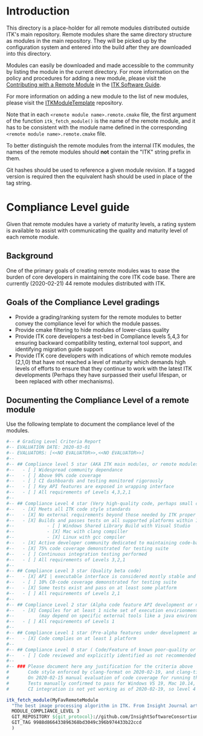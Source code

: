 # Introduction

This directory is a place-holder for all remote modules distributed outside
ITK's main repository. Remote modules share the same directory structure as
modules in the main repository. They will be picked up by the configuration
system and entered into the build after they are downloaded into this
directory.

Modules can easily be downloaded and made accessible to the community by
listing the module in the current directory. For more information on the
policy and procedures for adding a new module, please visit the
[Contributing with a Remote Module](https://itk.org/ITKSoftwareGuide/html/Book1/ITKSoftwareGuide-Book1ch9.html#x55-1640009.7)  in the [ITK Software Guide].

For more information on adding a new module to the list of new modules,
please visit the [ITKModuleTemplate](https://github.com/InsightSoftwareConsortium/ITKModuleTemplate) repository.

Note that in each `<remote module name>.remote.cmake` file, the first argument
of the function `itk_fetch_module()` is the name of the remote module, and it
has to be consistent with the module name defined in the corresponding
`<remote module name>.remote.cmake` file.

To better distinguish the remote modules from the internal ITK modules, the names
of the remote modules should **not** contain the "ITK" string prefix in them.

Git hashes should be used to reference a given module revision. If a tagged version is
required then the equivalent hash should be used in place of the tag string.


[ITK Software Guide]: https://itk.org/ItkSoftwareGuide.pdf


# Compliance Level guide

Given that remote modules have a variety of maturity levels, a rating system
is available to assist with communicating the quality and maturity level
of each remote module.

## Background

One of the primary goals of creating remote modules was to ease the burden of
core developers in maintaining the core ITK code base.  There are currently (2020-02-21)
44 remote modules distributed with ITK.

## Goals of the Compliance Level gradings

 * Provide a grading/ranking system for the remote modules to better convey the compliance level for which the module passes.
 * Provide cmake filtering to hide modules of lower-class quality
 * Provide ITK core developers a test-bed in Compliance levels 5,4,3 for ensuring backward compatibility testing, external tool support, and identifying migration guide support
 * Provide ITK core developers with indications of which remote modules (2,1,0) that have not reached a level of maturity which demands high levels of efforts to ensure that they continue to work with the latest ITK developments (Perhaps they have surpassed their useful lifespan, or been replaced with other mechanisms).

## Documenting the Compliance Level of a remote module
Use the following template to document the compliance level of the modules.
```cmake
#-- # Grading Level Criteria Report
#-- EVALUATION DATE: 2020-03-01
#-- EVALUATORS: [<<NO EVALUATOR>>,<<NO EVALUATOR>>]
#--
#-- ## Compliance level 5 star (AKA ITK main modules, or remote modules that could become core modules)
#--   - [ ] Widespread community dependance
#--   - [ ] Above 90% code coverage
#--   - [ ] CI dashboards and testing monitored rigorously
#--   - [ ] Key API features are exposed in wrapping interface
#--   - [ ] All requirements of Levels 4,3,2,1
#--
#-- ## Compliance Level 4 star (Very high-quality code, perhaps small community dependance)
#--   - [X] Meets all ITK code style standards
#--   - [X] No external requirements beyond those needed by ITK proper
#--   - [X] Builds and passes tests on all supported platforms within 1 month of each core tagged release
#--            - [ ] Windows Shared Library Build with Visual Studio
#--            - [X] Mac with clang compiller
#--            - [X] Linux with gcc compiler
#--   - [X] Active developer community dedicated to maintaining code-base
#--   - [X] 75% code coverage demonstrated for testing suite
#--   - [ ] Continuous integration testing performed
#--   - [ ] All requirements of Levels 3,2,1
#--
#-- ## Compliance Level 3 star (Quality beta code)
#--   - [X] API | executable interface is considered mostly stable and feature complete
#--   - [ ] 10% C0-code coverage demonstrated for testing suite
#--   - [X] Some tests exist and pass on at least some platform
#--   - [ ] All requirements of Levels 2,1
#--
#-- ## Compliance Level 2 star (Alpha code feature API development or niche community/execution environment dependance )
#--   - [X] Compiles for at least 1 niche set of execution envirionments, and perhaps others
#--         (may depend on specific external tools like a java environment, or specific external libraries to work )
#--   - [ ] All requirements of Levels 1
#--
#-- ## Compliance Level 1 star (Pre-alpha features under development and code of unknown quality)
#--   - [X] Code complies on at least 1 platform
#--
#-- ## Compliance Level 0 star ( Code/Feature of known poor-quality or deprecated status )
#--   - [ ] Code reviewed and explicitly identified as not recommended for use
#--
#-- ### Please document here any justification for the criteria above
#       Code style enforced by clang-format on 2020-02-19, and clang-tidy modernizations completed.
#       On 2020-02-15 manual evaluation of code coverage for running the supplied test resulted in 77% code coverage
#       Tests manually confirmed to pass for Windows VS 19, Mac 10.14, and Ubuntu Linux gcc 7 compilers
#       CI integration is not yet working as of 2020-02-19, so level 4 compliance not yet achieved.

itk_fetch_module(MyFavRemoteModule
  "The best image processing algorithm in ITK. From Insight Journal article with handle: https://hdl.handle.net/1234/567"
  MODULE_COMPLIANCE_LEVEL 3
  GIT_REPOSITORY ${git_protocol}://github.com/InsightSoftwareConsortium/MyFavRemoteModule.git
  GIT_TAG 9988d866433896368bd3049c396b974433b22ccd
  )
```
